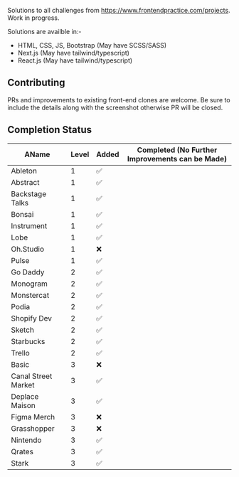 Solutions to all challenges from <https://www.frontendpractice.com/projects>. Work in progress.

Solutions are availble in:-

- HTML, CSS, JS, Bootstrap (May have SCSS/SASS)
- Next.js (May have tailwind/typescript)
- React.js (May have tailwind/typescript)

## Contributing

PRs and improvements to existing front-end clones are welcome. Be sure to include the details along with the screenshot otherwise PR will be closed.

## Completion Status

| AName               | Level | Added | Completed (No Further Improvements can be Made) |
| ------------------- | ----- | ----- | ----------------------------------------------- |
| Ableton             | 1     | ✅     |                                                 |
| Abstract            | 1     | ✅     |                                                 |
| Backstage Talks     | 1     | ✅     |                                                 |
| Bonsai              | 1     | ✅     |                                                 |
| Instrument          | 1     | ✅     |                                                 |
| Lobe                | 1     | ✅     |                                                 |
| Oh.Studio           | 1     | ❌     |                                                 |
| Pulse               | 1     | ✅     |                                                 |
| Go Daddy            | 2     | ✅     |                                                 |
| Monogram            | 2     | ✅     |                                                 |
| Monstercat          | 2     | ✅     |                                                 |
| Podia               | 2     | ✅     |                                                 |
| Shopify Dev         | 2     | ✅     |                                                 |
| Sketch              | 2     | ✅     |                                                 |
| Starbucks           | 2     | ✅     |                                                 |
| Trello              | 2     | ✅     |                                                 |
| Basic               | 3     | ❌     |                                                 |
| Canal Street Market | 3     | ✅     |                                                 |
| Deplace Maison      | 3     | ✅     |                                                 |
| Figma Merch         | 3     | ❌     |                                                 |
| Grasshopper         | 3     | ❌     |                                                 |
| Nintendo            | 3     | ✅     |                                                 |
| Qrates              | 3     | ✅     |                                                 |
| Stark               | 3     | ✅     |                                                 |
